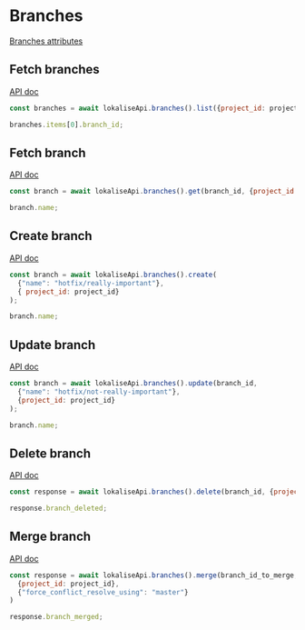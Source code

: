 # Branches

[Branches attributes](https://app.lokalise.com/api2docs/curl/#resource-branches)

## Fetch branches

[API doc](https://app.lokalise.com/api2docs/curl/#transition-list-all-branches-get)

```js
const branches = await lokaliseApi.branches().list({project_id: project_id, page: 2, limit: 3});

branches.items[0].branch_id;
```

## Fetch branch

[API doc](https://app.lokalise.com/api2docs/curl/#transition-retrieve-a-branch-get)

```js
const branch = await lokaliseApi.branches().get(branch_id, {project_id: project_id});

branch.name;
```

## Create branch

[API doc](https://app.lokalise.com/api2docs/curl/#transition-retrieve-a-branch-get)

```js
const branch = await lokaliseApi.branches().create(
  {"name": "hotfix/really-important"},
  { project_id: project_id}
);

branch.name;
```

## Update branch

[API doc](https://app.lokalise.com/api2docs/curl/#transition-update-a-branch-put)

```js
const branch = await lokaliseApi.branches().update(branch_id,
  {"name": "hotfix/not-really-important"},
  {project_id: project_id}
);

branch.name;
```

## Delete branch

[API doc](https://app.lokalise.com/api2docs/curl/#transition-delete-a-branch-delete)

```js
const response = await lokaliseApi.branches().delete(branch_id, {project_id: project_id});

response.branch_deleted;
```

## Merge branch

[API doc](https://app.lokalise.com/api2docs/curl/#transition-merge-a-branch-post)

```js
const response = await lokaliseApi.branches().merge(branch_id_to_merge,
  {project_id: project_id},
  {"force_conflict_resolve_using": "master"}
)

response.branch_merged;
```

